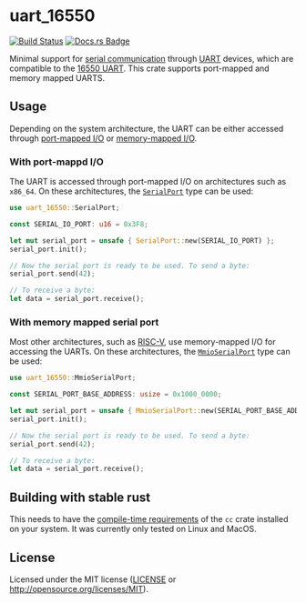 # uart_16550

[![Build Status](https://github.com/rust-osdev/uart_16550/workflows/Build/badge.svg)](https://github.com/rust-osdev/uart_16550/actions?query=workflow%3ABuild) [![Docs.rs Badge](https://docs.rs/uart_16550/badge.svg)](https://docs.rs/uart_16550/)

Minimal support for [serial communication](https://en.wikipedia.org/wiki/Asynchronous_serial_communication) through [UART](https://en.wikipedia.org/wiki/Universal_asynchronous_receiver-transmitter) devices, which are compatible to the [16550 UART](https://en.wikipedia.org/wiki/16550_UART). This crate supports port-mapped and memory mapped UARTS.

## Usage

Depending on the system architecture, the UART can be either accessed through [port-mapped I/O](https://wiki.osdev.org/Port_IO) or [memory-mapped I/O](https://en.wikipedia.org/wiki/Memory-mapped_I/O).

### With port-mappd I/O

The UART is accessed through port-mapped I/O on architectures such as `x86_64`. On these architectures, the [`SerialPort`](https://docs.rs/uart_16550/~0.2/uart_16550/struct.SerialPort.html) type can be used:


```rust
use uart_16550::SerialPort;

const SERIAL_IO_PORT: u16 = 0x3F8;

let mut serial_port = unsafe { SerialPort::new(SERIAL_IO_PORT) };
serial_port.init();

// Now the serial port is ready to be used. To send a byte:
serial_port.send(42);

// To receive a byte:
let data = serial_port.receive();
```

### With memory mapped serial port

Most other architectures, such as [RISC-V](https://en.wikipedia.org/wiki/RISC-V), use memory-mapped I/O for accessing the UARTs. On these architectures, the [`MmioSerialPort`](https://docs.rs/uart_16550/~0.2/uart_16550/struct.MmioSerialPort.html) type can be used:

```rust
use uart_16550::MmioSerialPort;

const SERIAL_PORT_BASE_ADDRESS: usize = 0x1000_0000;

let mut serial_port = unsafe { MmioSerialPort::new(SERIAL_PORT_BASE_ADDRESS) };
serial_port.init();

// Now the serial port is ready to be used. To send a byte:
serial_port.send(42);

// To receive a byte:
let data = serial_port.receive();
```

## Building with stable rust

This needs to have the [compile-time requirements](https://github.com/alexcrichton/cc-rs#compile-time-requirements) of the `cc` crate installed on your system.
It was currently only tested on Linux and MacOS.

## License

Licensed under the MIT license ([LICENSE](LICENSE) or <http://opensource.org/licenses/MIT>).

